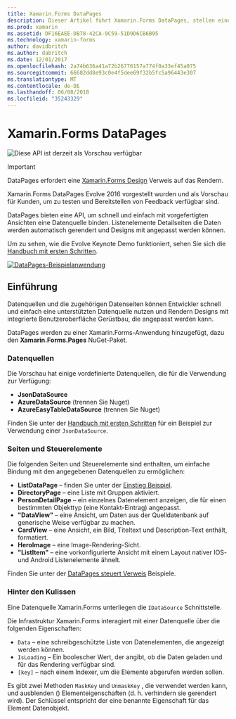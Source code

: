 ```yaml
---
title: Xamarin.Forms DataPages
description: Dieser Artikel führt Xamarin.Forms DataPages, stellen eine API, um schnell und problemlos mit vorgefertigten Ansichten binden eine Datenquelle.
ms.prod: xamarin
ms.assetid: DF16EAEE-DB78-42CA-9C59-51D9D6CB6B95
ms.technology: xamarin-forms
author: davidbritch
ms.author: dabritch
ms.date: 12/01/2017
ms.openlocfilehash: 2a74b636a41a72b26776157a774f0a33ef45a075
ms.sourcegitcommit: 66682dd8e93c0e4f5dee69f32b5fc5a96443e307
ms.translationtype: MT
ms.contentlocale: de-DE
ms.lasthandoff: 06/08/2018
ms.locfileid: "35243329"
---
```

# <a name="xamarinforms-datapages"></a>Xamarin.Forms DataPages

![](~/media/shared/preview.png "Diese API ist derzeit als Vorschau verfügbar")

> [!IMPORTANT]
> DataPages erfordert eine [Xamarin.Forms Design](~/xamarin-forms/user-interface/themes/index.md) Verweis auf das Rendern.

Xamarin.Forms DataPages Evolve 2016 vorgestellt wurden und als Vorschau für Kunden, um zu testen und Bereitstellen von Feedback verfügbar sind.

DataPages bieten eine API, um schnell und einfach mit vorgefertigten Ansichten eine Datenquelle binden. Listenelemente Detailseiten die Daten werden automatisch gerendert und Designs mit angepasst werden können.

Um zu sehen, wie die Evolve Keynote Demo funktioniert, sehen Sie sich die [Handbuch mit ersten Schritten](get-started.md).

[![](images/demo-sml.png "DataPages-Beispielanwendung")](images/demo.png#lightbox "DataPages-Beispielanwendung")

## <a name="introduction"></a>Einführung

Datenquellen und die zugehörigen Datenseiten können Entwickler schnell und einfach eine unterstützten Datenquelle nutzen und Rendern Designs mit integrierte Benutzeroberfläche Gerüstbau, die angepasst werden kann.

DataPages werden zu einer Xamarin.Forms-Anwendung hinzugefügt, dazu den **Xamarin.Forms.Pages** NuGet-Paket.

### <a name="data-sources"></a>Datenquellen

Die Vorschau hat einige vordefinierte Datenquellen, die für die Verwendung zur Verfügung:

* **JsonDataSource**
* **AzureDataSource** (trennen Sie Nuget)
* **AzureEasyTableDataSource** (trennen Sie Nuget)

Finden Sie unter der [Handbuch mit ersten Schritten](get-started.md) für ein Beispiel zur Verwendung einer `JsonDataSource`.


### <a name="pages--controls"></a>Seiten und Steuerelemente

Die folgenden Seiten und Steuerelemente sind enthalten, um einfache Bindung mit den angegebenen Datenquellen zu ermöglichen:

* **ListDataPage** – finden Sie unter der [Einstieg Beispiel](get-started.md).
* **DirectoryPage** – eine Liste mit Gruppen aktiviert.
* **PersonDetailPage** – ein einzelnes Datenelement anzeigen, die für einen bestimmten Objekttyp (eine Kontakt-Eintrag) angepasst.
* **"DataView"** – eine Ansicht, um Daten aus der Quelldatenbank auf generische Weise verfügbar zu machen.
* **CardView** – eine Ansicht, ein Bild, Titeltext und Description-Text enthält, formatiert.
* **HeroImage** – eine Image-Rendering-Sicht.
* **"ListItem"** – eine vorkonfigurierte Ansicht mit einem Layout nativer IOS- und Android Listenelemente ähnelt.

Finden Sie unter der [DataPages steuert Verweis](controls.md) Beispiele.



### <a name="under-the-hood"></a>Hinter den Kulissen

Eine Datenquelle Xamarin.Forms unterliegen die `IDataSource` Schnittstelle.

Die Infrastruktur Xamarin.Forms interagiert mit einer Datenquelle über die folgenden Eigenschaften:

* `Data` – eine schreibgeschützte Liste von Datenelementen, die angezeigt werden können.
* `IsLoading` – Ein boolescher Wert, der angibt, ob die Daten geladen und für das Rendering verfügbar sind.
* `[key]` – nach einem Indexer, um die Elemente abgerufen werden sollen.

Es gibt zwei Methoden `MaskKey` und `UnmaskKey` , die verwendet werden kann, und ausblenden () Elementeigenschaften (d. h. verhindern sie gerendert wird).
Der Schlüssel entspricht der eine benannte Eigenschaft für das Element Datenobjekt.
